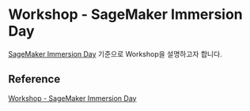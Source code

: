 # Workshop - SageMaker Immersion Day

[SageMaker Immersion Day](https://catalog.us-east-1.prod.workshops.aws/workshops/63069e26-921c-4ce1-9cc7-dd882ff62575/en-US) 기준으로 Workshop을 설명하고자 합니다. 


## Reference 

[Workshop - SageMaker Immersion Day](https://catalog.us-east-1.prod.workshops.aws/workshops/63069e26-921c-4ce1-9cc7-dd882ff62575/en-US)
